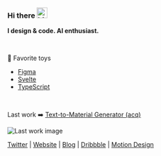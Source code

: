 ### Hi there <img src="https://user-images.githubusercontent.com/1303154/88677602-1635ba80-d120-11ea-84d8-d263ba5fc3c0.gif" width="24px" alt="hi">

**I design & code. AI enthusiast.**

   

🦖 Favorite toys
- [Figma](https://www.figma.com/)
- [Svelte](https://svelte.dev/repl/hello-world?version=3)
- [TypeScript](https://www.typescriptlang.org/)

  

Last work ➡️ [Text-to-Material Generator (acq)](https://www.texturelab.xyz/)

![Last work image](https://pub-54e7160553a440898f785406a8712ed0.r2.dev/texturelab_cover.png)

[Twitter](https://twitter.com/HugoDuprez) | [Website](https://www.hugoduprez.com/) | [Blog](https://medium.com/@duprez.hugo) | [Dribbble](https://dribbble.com/HugoDuprez/shots) | [Motion Design](https://www.instagram.com/superstory.design/)
